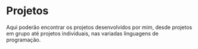 # Projetos
Aqui poderão encontrar os projetos desenvolvidos por mim, desde projetos em grupo até projetos individuais, nas variadas linguagens de programação.

